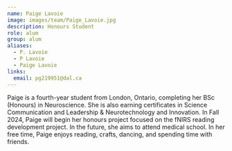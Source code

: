 ```yaml
---
name: Paige Lavoie
image: images/team/Paige_Lavoie.jpg
description: Honours Student
role: alum
group: alum
aliases:
  - P. Lavoie
  - P Lavoie
  - Paige Lavoie
links:
  email: pg219951@dal.ca
---
```


Paige is a fourth-year student from London, Ontario, completing her BSc (Honours) in Neuroscience. She is also earning certificates in Science Communication and Leadership & Neurotechnology and Innovation. In Fall 2024, Paige will begin her honours project focused on the fNIRS reading development project. In the future, she aims to attend medical school. In her free time, Paige enjoys reading, crafts, dancing, and spending time with friends.